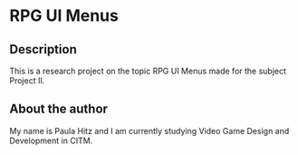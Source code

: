 # RPG UI Menus

## Description
This is a research project on the topic RPG UI Menus made for the subject Project II.

## About the author
My name is Paula Hitz and I am currently studying Video Game Design and Development in CITM.
